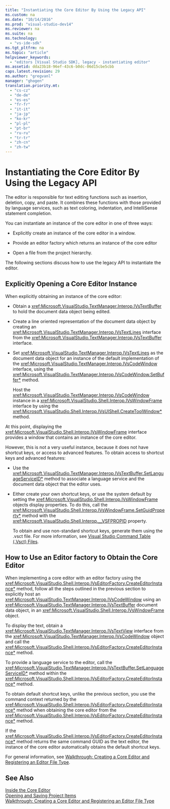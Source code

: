 ```yaml
---
title: "Instantiating the Core Editor By Using the Legacy API"
ms.custom: na
ms.date: "10/14/2016"
ms.prod: "visual-studio-dev14"
ms.reviewer: na
ms.suite: na
ms.technology: 
  - "vs-ide-sdk"
ms.tgt_pltfrm: na
ms.topic: "article"
helpviewer_keywords: 
  - "editors [Visual Studio SDK], legacy - instantiating editor"
ms.assetid: dda23b18-96ef-43c6-b0dc-06d15cbe5cbb
caps.latest.revision: 29
ms.author: "gregvanl"
manager: "ghogen"
translation.priority.mt: 
  - "cs-cz"
  - "de-de"
  - "es-es"
  - "fr-fr"
  - "it-it"
  - "ja-jp"
  - "ko-kr"
  - "pl-pl"
  - "pt-br"
  - "ru-ru"
  - "tr-tr"
  - "zh-cn"
  - "zh-tw"
---
```

# Instantiating the Core Editor By Using the Legacy API
The editor is responsible for text editing functions such as insertion, deletion, copy, and paste. It combines these functions with those provided by language services, such as text coloring, indentation, and IntelliSense statement completion.  
  
 You can instantiate an instance of the core editor in one of three ways:  
  
-   Explicitly create an instance of the core editor in a window.  
  
-   Provide an editor factory which returns an instance of the core editor  
  
-   Open a file from the project hierarchy.  
  
 The following sections discuss how to use the legacy API to instantiate the editor.  
  
## Explicitly Opening a Core Editor Instance  
 When explicitly obtaining an instance of the core editor:  
  
-   Obtain a <xref:Microsoft.VisualStudio.TextManager.Interop.IVsTextBuffer> to hold the document data object being edited.  
  
-   Create a line oriented representation of the document data object by creating an <xref:Microsoft.VisualStudio.TextManager.Interop.IVsTextLines> interface from the <xref:Microsoft.VisualStudio.TextManager.Interop.IVsTextBuffer> interface.  
  
-   Set <xref:Microsoft.VisualStudio.TextManager.Interop.IVsTextLines> as the document data object for an instance of the default implementation of the <xref:Microsoft.VisualStudio.TextManager.Interop.IVsCodeWindow> interface, using the <xref:Microsoft.VisualStudio.TextManager.Interop.IVsCodeWindow.SetBuffer*> method.  
  
     Host the <xref:Microsoft.VisualStudio.TextManager.Interop.IVsCodeWindow> instance in a <xref:Microsoft.VisualStudio.Shell.Interop.IVsWindowFrame> interface by using the <xref:Microsoft.VisualStudio.Shell.Interop.IVsUIShell.CreateToolWindow*> method.  
  
 At this point, displaying the <xref:Microsoft.VisualStudio.Shell.Interop.IVsWindowFrame> interface provides a window that contains an instance of the core editor.  
  
 However, this is not a very useful instance, because it does not have shortcut keys, or access to advanced features. To obtain access to shortcut keys and advanced features:  
  
-   Use the <xref:Microsoft.VisualStudio.TextManager.Interop.IVsTextBuffer.SetLanguageServiceID*> method to associate a language service and the document data object that the editor uses.  
  
-   Either create your own shortcut keys, or use the system default by setting the <xref:Microsoft.VisualStudio.Shell.Interop.IVsWindowFrame> objects display properties. To do this, call the <xref:Microsoft.VisualStudio.Shell.Interop.IVsWindowFrame.SetGuidProperty*> method with the <xref:Microsoft.VisualStudio.Shell.Interop.__VSFPROPID> property.  
  
     To obtain and use non-standard shortcut keys, generate them using the .vsct file. For more information, see [Visual Studio Command Table (.Vsct) Files](../extensibility/visual-studio-command-table--.vsct--files.md).  
  
## How to Use an Editor factory to Obtain the Core Editor  
 When implementing a core editor with an editor factory using the <xref:Microsoft.VisualStudio.Shell.Interop.IVsEditorFactory.CreateEditorInstance*> method, follow all the steps outlined in the previous section to explicitly host an <xref:Microsoft.VisualStudio.TextManager.Interop.IVsCodeWindow> using an <xref:Microsoft.VisualStudio.TextManager.Interop.IVsTextBuffer> document data object, in an <xref:Microsoft.VisualStudio.Shell.Interop.IVsWindowFrame> object.  
  
 To display the text, obtain a <xref:Microsoft.VisualStudio.TextManager.Interop.IVsTextView> interface from the <xref:Microsoft.VisualStudio.TextManager.Interop.IVsCodeWindow> object and call the <xref:Microsoft.VisualStudio.Shell.Interop.IVsEditorFactory.CreateEditorInstance*> method.  
  
 To provide a language service to the editor, call the <xref:Microsoft.VisualStudio.TextManager.Interop.IVsTextBuffer.SetLanguageServiceID*> method within the <xref:Microsoft.VisualStudio.Shell.Interop.IVsEditorFactory.CreateEditorInstance*> method.  
  
 To obtain default shortcut keys, unlike the previous section, you use the command context returned by the <xref:Microsoft.VisualStudio.Shell.Interop.IVsEditorFactory.CreateEditorInstance*> method when obtaining the core editor from the <xref:Microsoft.VisualStudio.Shell.Interop.IVsEditorFactory.CreateEditorInstance*> method.  
  
 If the <xref:Microsoft.VisualStudio.Shell.Interop.IVsEditorFactory.CreateEditorInstance*> method returns the same command GUID as the text editor, the instance of the core editor automatically obtains the default shortcut keys.  
  
 For general information, see [Walkthrough: Creating a Core Editor and Registering an Editor File Type](../extensibility/walkthrough--creating-a-core-editor-and-registering-an-editor-file-type.md).  
  
## See Also  
 [Inside the Core Editor](../extensibility/inside-the-core-editor.md)   
 [Opening and Saving Project Items](../extensibility/opening-and-saving-project-items.md)   
 [Walkthrough: Creating a Core Editor and Registering an Editor File Type](../extensibility/walkthrough--creating-a-core-editor-and-registering-an-editor-file-type.md)